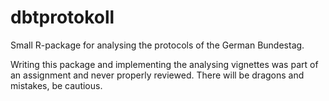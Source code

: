 # dbtprotokoll
Small R-package for analysing the protocols of the German Bundestag.


Writing this package and implementing the analysing vignettes was part of an assignment and never properly reviewed.
There will be dragons and mistakes, be cautious.
